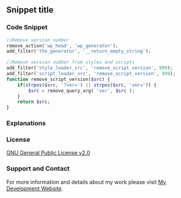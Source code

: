 ## Snippet title

### Code Snippet

```php
//Remove version number
remove_action('wp_head', 'wp_generator');
add_filter('the_generator', '__return_empty_string');
```
```php
//Remove version number from styles and scripts
add_filter('style_loader_src', 'remove_script_version', 999);
add_filter('script_loader_src', 'remove_script_version', 999);
function remove_script_version($src) {
    if(strpos($src, '?ver=') || strpos($src, 'ver=')) {
        $src = remove_query_arg( 'ver', $src );
    }
    return $src;
}
```
### Explanations

### License

[GNU General Public License v2.0](https://github.com/dedewiweka/snippets/blob/main/LICENSE)

### Support and Contact

For more information and details about my work please visit [My Development Website](https://dede.wiweka.com/development). 